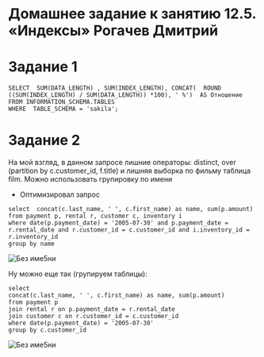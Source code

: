 # Домашнее задание к занятию 12.5. «Индексы» Рогачев Дмитрий


# Задание 1 

```mysql
SELECT  SUM(DATA_LENGTH) , SUM(INDEX_LENGTH), CONCAT(  ROUND ((SUM(INDEX_LENGTH) / SUM(DATA_LENGTH)) *100), ' %')  AS Отношение
FROM INFORMATION_SCHEMA.TABLES 
WHERE  TABLE_SCHEMA = 'sakila';
```

# Задание 2

На мой взгляд, в данном запросе лишние операторы: distinct, over (partition by c.customer_id, f.title) и лишняя выборка по фильму таблица film. Можно использовать групировку по имени

* Оптимизировал запрос
```mysql
select  concat(c.last_name, ' ', c.first_name) as name, sum(p.amount)
from payment p, rental r, customer c, inventory i
where date(p.payment_date) = '2005-07-30' and p.payment_date = r.rental_date and r.customer_id = c.customer_id and i.inventory_id = r.inventory_id
group by name
```
![Без име5ни](https://user-images.githubusercontent.com/118626944/221376032-63e0bcb1-23cf-40b7-adac-87363c94b543.jpg)

 Ну можно еще так (групируем  таблицы):
 
 ```mysql
select 
concat(c.last_name, ' ', c.first_name) as name, sum(p.amount)
from payment p 
join rental r on p.payment_date = r.rental_date
join customer c on r.customer_id = c.customer_id 
where date(p.payment_date) = '2005-07-30'
group by c.customer_id
```
![Без име5ни](https://user-images.githubusercontent.com/118626944/221375983-e7b326eb-bbaf-4d1a-8d0d-f4b169e7c299.jpg)

